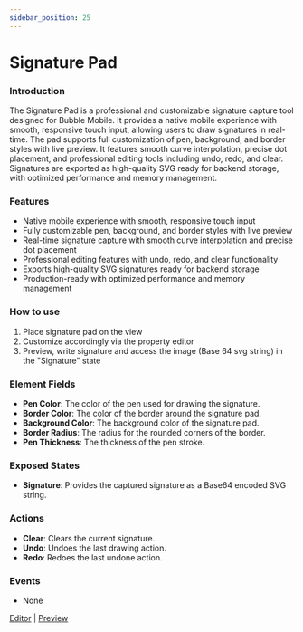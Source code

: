 ```yaml
---
sidebar_position: 25
---
```


# Signature Pad

### Introduction

The Signature Pad is a professional and customizable signature capture tool designed for Bubble Mobile. It provides a native mobile experience with smooth, responsive touch input, allowing users to draw signatures in real-time. The pad supports full customization of pen, background, and border styles with live preview. It features smooth curve interpolation, precise dot placement, and professional editing tools including undo, redo, and clear. Signatures are exported as high-quality SVG ready for backend storage, with optimized performance and memory management.

### Features

- Native mobile experience with smooth, responsive touch input
- Fully customizable pen, background, and border styles with live preview
- Real-time signature capture with smooth curve interpolation and precise dot placement
- Professional editing features with undo, redo, and clear functionality
- Exports high-quality SVG signatures ready for backend storage
- Production-ready with optimized performance and memory management

### How to use

1. Place signature pad on the view
2. Customize accordingly via the property editor
3. Preview, write signature and access the image (Base 64 svg string) in the "Signature" state

### Element Fields

- **Pen Color**: The color of the pen used for drawing the signature.
- **Border Color**: The color of the border around the signature pad.
- **Background Color**: The background color of the signature pad.
- **Border Radius**: The radius for the rounded corners of the border.
- **Pen Thickness**: The thickness of the pen stroke.

### Exposed States

- **Signature**: Provides the captured signature as a Base64 encoded SVG string.

### Actions

- **Clear**: Clears the current signature.
- **Undo**: Undoes the last drawing action.
- **Redo**: Redoes the last undone action.

### Events

- None

[Editor](https://bubble.io/page?id=mobile-plugins&test_plugin=1750164841711x583193346605580300_current&tab=Design&name=signature-pad&type=page&elements=bTJjJ) | [Preview](https://mobile-plugins.bubbleapps.io/version-test/api/1.1/mobile/preview?debug_mode=true&preview_view=signature-pad)
